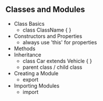 ## Classes and Modules

- Class Basics
  - class ClassName { }
- Constructors and Properties
  - always use 'this' for properties
- Methods
- Inheritance
  - class Car extends Vehicle { }
  - parent class / child class
- Creating a Module
  - export
- Importing Modules
  - import